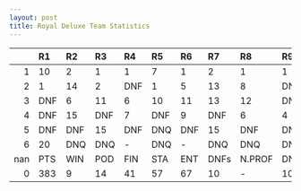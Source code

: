 ```yaml
---
layout: post 
title: Royal Deluxe Team Statistics
--- 
```


|     | R1   | R2   | R3   | R4   | R5   | R6   | R7   | R8     | R9   | R10   | R11   | R12   | Points   | Pos   |
|----:|:-----|:-----|:-----|:-----|:-----|:-----|:-----|:-------|:-----|:------|:------|:------|:---------|:------|
|   1 | 10   | 2    | 1    | 1    | 7    | 1    | 2    | 1      | 1    | 1     | 1     | 3     | 200.0    | 1.0   |
|   2 | 1    | 14   | 2    | DNF  | 1    | 5    | 13   | 8      | DNF  | 5     | 3     | 5     | 122.0    | 3.0   |
|   3 | DNF  | 6    | 11   | 6    | 10   | 11   | 13   | 12     | DNF  | DNF   | DNF   | 4     | 33.0     | 7.0   |
|   4 | DNF  | 15   | DNF  | 7    | DNF  | 9    | DNF  | 6      | 4    | 14    | 6     | 12    | 28.0     | 8.0   |
|   5 | DNF  | DNF  | 15   | DNF  | DNQ  | DNF  | 15   | DNF    | DNF  | DNQ   | DNQ   | -     | 0.0      | 20.0  |
|   6 | 20   | DNQ  | DNQ  | -    | DNQ  | -    | DNQ  | DNQ    | DNQ  | DNQ   | -     | -     | 0.0      | 21.0  |
| nan | PTS  | WIN  | POD  | FIN  | STA  | ENT  | DNFs | N.PROF | DNQ  | %FIN  | PPR   | BST   | CHA      | RNK   |
|   0 | 383  | 9    | 14   | 41   | 57   | 67   | 10   | -      | 10   | 71.9  | 5.72  | 1     | 1        | 6     |